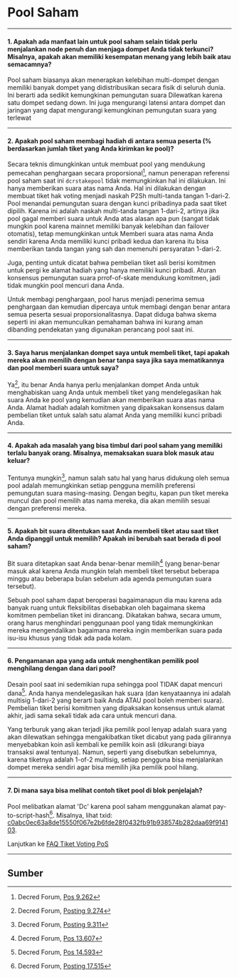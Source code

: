 # <i class="fa fa-life-ring"></i> Pool Saham

---

#### 1. Apakah ada manfaat lain untuk pool saham selain tidak perlu menjalankan node penuh dan menjaga dompet Anda tidak terkunci? Misalnya, apakah akan memiliki kesempatan menang yang lebih baik atau semacamnya? 

Pool saham biasanya akan menerapkan kelebihan multi-dompet dengan memiliki banyak dompet yang didistribusikan secara fisik di seluruh dunia. Ini berarti ada sedikit kemungkinan pemungutan suara
Dilewatkan karena satu dompet sedang down. Ini juga mengurangi latensi antara dompet dan jaringan yang dapat mengurangi kemungkinan pemungutan suara yang terlewat

---

#### 2. Apakah pool saham membagi hadiah di antara semua peserta (% berdasarkan jumlah tiket yang Anda kirimkan ke pool)? 

Secara teknis dimungkinkan untuk membuat pool yang mendukung pemecahan penghargaan secara proporsional[^9262], namun penerapan referensi pool saham saat ini `dcrstakepool` tidak memungkinkan hal ini dilakukan. Ini hanya memberikan suara atas nama Anda. Hal ini dilakukan dengan membuat tiket hak voting menjadi naskah P2Sh multi-tanda tangan 1-dari-2. Pool menandai pemungutan suara dengan kunci pribadinya pada saat tiket dipilih. Karena ini adalah naskah multi-tanda tangan 1-dari-2, artinya jika pool gagal memberi suara untuk Anda atas alasan apa pun (sangat tidak mungkin pool karena mainnet memiliki banyak kelebihan dan failover otomatis), tetap memungkinkan untuk Memberi suara atas nama Anda sendiri karena Anda memiliki kunci pribadi kedua dan karena itu bisa memberikan tanda tangan yang sah dan memenuhi persyaratan 1-dari-2.

Juga, penting untuk dicatat bahwa pembelian tiket asli berisi komitmen untuk pergi ke alamat hadiah yang hanya memiliki kunci pribadi. Aturan konsensus pemungutan suara prrof-of-skate mendukung komitmen, jadi tidak mungkin pool mencuri dana Anda.

Untuk membagi penghargaan, pool harus menjadi penerima semua penghargaan dan kemudian dipercaya untuk membagi dengan benar antara semua peserta sesuai proporsionalitasnya. Dapat diduga bahwa skema seperti ini akan memunculkan pemahaman bahwa ini kurang aman dibanding pendekatan yang digunakan perancang pool saat ini.

---

#### 3. Saya harus menjalankan dompet saya untuk membeli tiket, tapi apakah mereka akan memilih dengan benar tanpa saya jika saya mematikannya dan pool memberi suara untuk saya? 

Ya[^9274], itu benar Anda hanya perlu menjalankan dompet Anda untuk menghabiskan uang Anda untuk membeli tiket yang mendelegasikan hak suara Anda ke pool yang kemudian akan memberikan suara atas nama Anda. Alamat hadiah adalah komitmen yang dipaksakan konsensus dalam pembelian tiket untuk salah satu alamat Anda yang memiliki kunci pribadi Anda.

---

#### 4. Apakah ada masalah yang bisa timbul dari pool saham yang memiliki terlalu banyak orang. Misalnya, memaksakan suara blok masuk atau keluar? 

Tentunya mungkin[^9311], namun salah satu hal yang harus didukung oleh semua pool adalah memungkinkan setiap pengguna memilih preferensi pemungutan suara masing-masing. Dengan begitu, kapan pun tiket mereka muncul dan pool memilih atas nama mereka, dia akan memilih sesuai dengan preferensi mereka.

---

#### 5. Apakah bit suara ditentukan saat Anda membeli tiket atau saat tiket Anda dipanggil untuk memilih? Apakah ini berubah saat berada di pool saham? 

Bit suara ditetapkan saat Anda benar-benar memilih[^13607] (yang benar-benar masuk akal karena Anda mungkin telah membeli tiket tersebut beberapa minggu atau beberapa bulan sebelum ada agenda pemungutan suara tersebut).

Sebuah pool saham dapat beroperasi bagaimanapun dia mau karena ada banyak ruang untuk fleksibilitas disebabkan oleh bagaimana skema komitmen pembelian tiket ini dirancang. Dikatakan bahwa, secara umum, orang harus menghindari penggunaan pool yang tidak memungkinkan mereka mengendalikan bagaimana mereka ingin memberikan suara pada isu-isu khusus yang tidak ada pada kolam.

---

#### 6. Pengamanan apa yang ada untuk menghentikan pemilik pool menghilang dengan dana dari pool? 

Desain pool saat ini sedemikian rupa sehingga pool TIDAK dapat mencuri dana[^14593]. Anda hanya mendelegasikan hak suara (dan kenyataannya ini adalah multisig 1-dari-2 yang berarti baik Anda ATAU pool boleh memberi suara). Pembelian tiket berisi komitmen yang dipaksakan konsensus untuk alamat akhir, jadi sama sekali tidak ada cara untuk mencuri dana.

Yang terburuk yang akan terjadi jika pemilik pool lenyap adalah suara yang akan dilewatkan sehingga mengakibatkan tiket dicabut yang pada gilirannya menyebabkan koin asli kembali ke pemilik koin asli (dikurangi biaya transaksi awal tentunya). Namun, seperti yang disebutkan sebelumnya, karena tiketnya adalah 1-of-2 multisig, setiap pengguna bisa menjalankan dompet mereka sendiri agar bisa memilih jika pemilik pool hilang.

---

#### 7. Di mana saya bisa melihat contoh tiket pool di blok penjelajah? 

Pool melibatkan alamat 'Dc' karena pool saham menggunakan alamat pay-to-script-hash[^17515]. Misalnya, lihat txid: [c0abc0ec63a8de15550f067e2b6fde28f0432fb91b938574b282daa69f914103](https://mainnet.decred.org/tx/c0abc0ec63a8de15550f067e2b6fde28f0432fb91b938574b282daa69f914103).

Lanjutkan ke [FAQ Tiket Voting PoS](/faq/proof-of-stake/voting-tickets.md)

---

## <i class="fa fa-book"></i> Sumber 

[^9262]: Decred Forum, [Pos 9.262](https://forum.decred.org/threads/626/#post-9262)
[^9274]: Decred Forum, [Posting 9.274](https://forum.decred.org/threads/626/#post-9274)
[^9311]: Decred Forum, [Posting 9.311](https://forum.decred.org/threads/582/page-2#post-9311)
[^13607]: Decred Forum, [Pos 13.607](https://forum.decred.org/threads/1236/#post-13607)
[^14593]: Decred Forum, [Pos 14.593](https://forum.decred.org/threads/1321/#post-14593)
[^17515]: Decred Forum, [Posting 17.515](https://forum.decred.org/threads/1289/#post-17515)
